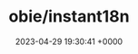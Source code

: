 ---
title: "obie/instant18n"
link: "https://github.com/obie/instant18n"
date: "2023-04-29 19:30:41 +0000"
description: "Uses the power of OpenAI's GPT large language AI models to generate translations for your application."
category: "github"
---